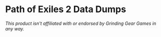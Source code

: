 # Path of Exiles 2 Data Dumps

*This product isn't affiliated with or endorsed by Grinding Gear Games in any way.*
